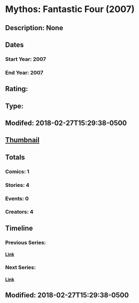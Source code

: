 # Mythos: Fantastic Four (2007)
## Description: None
## Dates
### Start Year: 2007
### End Year: 2007
## Rating: 
## Type: 
## Modifed: 2018-02-27T15:29:38-0500
## [Thumbnail](http://i.annihil.us/u/prod/marvel/i/mg/3/00/5a95bf9ccdcd9.jpg)
## Totals
### Comics: 1
### Stories: 4
### Events: 0
### Creators: 4
## Timeline
### Previous Series: 
#### [Link]()
### Next Series: 
#### [Link]()
## Modified: 2018-02-27T15:29:38-0500